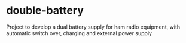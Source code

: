 # double-battery
Project to develop a dual battery supply for ham radio equipment, with automatic switch over, charging and external power supply
